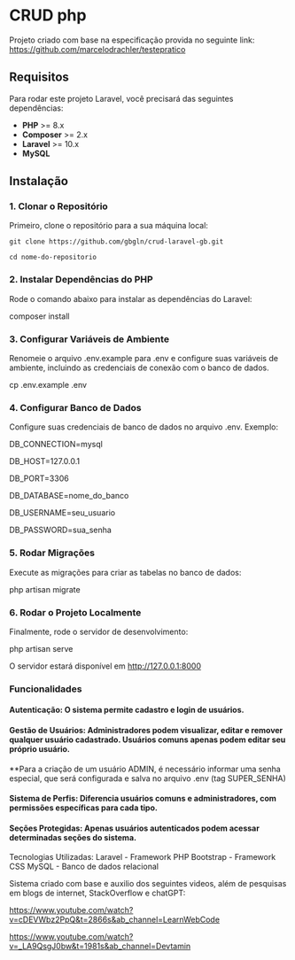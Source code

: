 # CRUD php

Projeto criado com base na especificação provida no seguinte link:
https://github.com/marcelodrachler/testepratico

## Requisitos

Para rodar este projeto Laravel, você precisará das seguintes dependências:

- **PHP** >= 8.x
- **Composer** >= 2.x
- **Laravel** >= 10.x
- **MySQL** 

## Instalação

### 1. Clonar o Repositório

Primeiro, clone o repositório para a sua máquina local:


```git clone https://github.com/gbgln/crud-laravel-gb.git```

```cd nome-do-repositorio```


### 2. Instalar Dependências do PHP
Rode o comando abaixo para instalar as dependências do Laravel:

composer install

### 3. Configurar Variáveis de Ambiente
Renomeie o arquivo .env.example para .env e configure suas variáveis de ambiente, incluindo as credenciais de conexão com o banco de dados.

cp .env.example .env


### 4. Configurar Banco de Dados
Configure suas credenciais de banco de dados no arquivo .env. Exemplo:

DB_CONNECTION=mysql

DB_HOST=127.0.0.1

DB_PORT=3306

DB_DATABASE=nome_do_banco

DB_USERNAME=seu_usuario

DB_PASSWORD=sua_senha


### 5. Rodar Migrações
Execute as migrações para criar as tabelas no banco de dados:

php artisan migrate

### 6. Rodar o Projeto Localmente
Finalmente, rode o servidor de desenvolvimento:

php artisan serve

O servidor estará disponível em http://127.0.0.1:8000

### Funcionalidades
#### Autenticação: O sistema permite cadastro e login de usuários.
#### Gestão de Usuários: Administradores podem visualizar, editar e remover qualquer usuário cadastrado. Usuários comuns apenas podem editar seu próprio usuário.
**Para a criação de um usuário ADMIN, é necessário informar uma senha especial, que será configurada e salva no arquivo .env (tag SUPER_SENHA)
#### Sistema de Perfis: Diferencia usuários comuns e administradores, com permissões específicas para cada tipo.
#### Seções Protegidas: Apenas usuários autenticados podem acessar determinadas seções do sistema.


Tecnologias Utilizadas:
Laravel - Framework PHP
Bootstrap - Framework CSS
MySQL - Banco de dados relacional

Sistema criado com base e auxilio dos seguintes videos, além de pesquisas em blogs de internet, StackOverflow e chatGPT:

https://www.youtube.com/watch?v=cDEVWbz2PpQ&t=2866s&ab_channel=LearnWebCode

https://www.youtube.com/watch?v=_LA9QsgJ0bw&t=1981s&ab_channel=Devtamin
